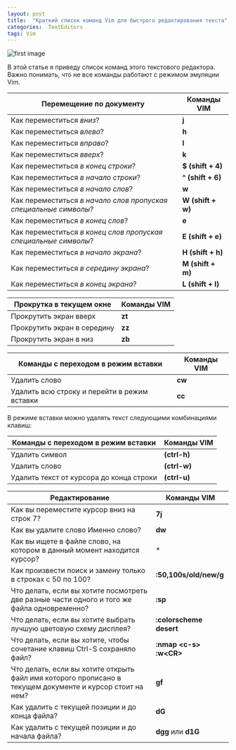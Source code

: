 ```yaml
---
layout: post
title:  "Краткий список команд Vim для быстрого редактирования текста"
categories:  TextEditors
tags: Vim
---
```


![first image](http://s019.radikal.ru/i612/1609/d0/d5ac80e8cfb2.jpg)

В этой статье я приведу список команд этого текстового редактора.
Важно понимать, что не все команды работают с режимом эмуляции Vim.

|                     Перемещение по документу                     |    Команды VIM    |
|------------------------------------------------------------------|-------------------|
| Как переместиться *вниз*?                                        | **j**             |
| Как переместиться *влево*?                                       | **h**             |
| Как переместиться *вправо*?                                      | **l**             |
| Как переместиться *вверх*?                                       | **k**             |
| Как переместиться *в конец строки*?                              | **$ (shift + 4)** |
| Как переместиться *в начало строки*?                             | **^ (shift + 6)** |
| Как переместиться *в начало слов*?                               | **w**             |
| Как переместиться *в начало слов пропуская специальные символы*? | **W (shift + w)** |
| Как переместиться *в конец слов*?                                | **e**             |
| Как переместиться *в конец слов пропуская специальные символы*?  | **E (shift + e)** |
| Как переместиться *в начало экрана*?                             | **H (shift + h)** |
| Как переместиться *в середину экрана*?                           | **M (shift + m)** |
| Как переместиться *в конец экрана*?                              | **L (shift + l)** |

|   Прокрутка в текущем окне  | Команды VIM |
|-----------------------------|-------------|
| Прокрутить экран вверх      | **zt**      |
| Прокрутить экран в середину | **zz**      |
| Прокрутить экран в низ      | **zb**      |

|     Команды с переходом в режим вставки      | Команды VIM |
|----------------------------------------------|-------------|
| Удалить слово                                | **cw**      |
| Удалить всю строку и перейти в режим вставки | **cc**      |

В режиме вставки можно удалять текст следующими комбинациями клавиш:

|   Команды с переходом в режим вставки    |    Команды VIM     |
|------------------------------------------|--------------------|
| Удалить символ                           | **<C-h> (ctrl-h)** |
| Удалить слово                            | **<C-w> (ctrl-w)** |
| Удалить текст от курсора до конца строки | **<C-u> (ctrl-u)** |

|                                               Редактирование                                              |        Команды VIM         |
|-----------------------------------------------------------------------------------------------------------|----------------------------|
| Как вы переместите курсор вниз на строк 7?                                                                | **7j**                     |
| Как вы удалите слово Именно слово?                                                                        | **dw**                     |
| Как вы ищете в файле слово, на котором в данный момент находится курсор?                                  | *                          |
| Как произвести поиск и замену только в строках с 50 по 100?                                               | **:50,100s/old/new/g**     |
| Что делать, если вы хотите посмотреть две разные части одного и того же файла одновременно?               | **:sp**                    |
| Что делать, если вы хотите выбрать лучшую цветовую схему дисплея?                                         | **:colorscheme desert**    |
| Что делать, если вы хотите, чтобы сочетание клавиш Ctrl-S сохраняло файл?                                 | **:nmap \<c-s\> :w\<CR\>** |
| Что делать, если вы хотите открыть файл имя которого прописано в текущем документе и курсор стоит на нем? | **gf**                     |
| Как удалить с текущей позиции и до конца файла?                                                           | **dG**                     |
| Как удалить с текущей позиции и до начала файла?                                                          | **dgg** или **d1G**        |

